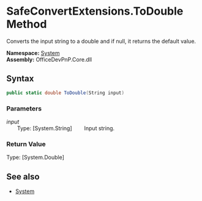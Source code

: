 # SafeConvertExtensions.ToDouble Method  
Converts the input string to a double and if null, it returns the default value.  

**Namespace:** [System](System.md)  
**Assembly:** OfficeDevPnP.Core.dll  
## Syntax
```C#
public static double ToDouble(String input)
```
### Parameters
*input*  
&emsp;&emsp;Type: [System.String] 
&emsp;&emsp;Input string.  
  
### Return Value
Type: [System.Double]  

## See also
- [System](System.md)
